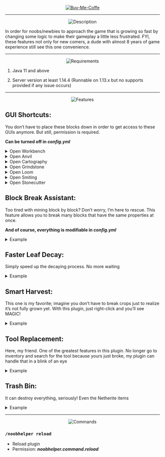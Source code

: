 <p align="center">
    <a href="https://paypal.me/TnKnightN">
      <img src="https://i.ibb.co/nrWwjZq/Buy-Me-Coffe.png" alt="Buy-Me-Coffe" border="0">
    </a>
</p>

---




<p align="center">
        <img src="https://i.ibb.co/cLN1RY5/Description.png" alt="Description" border="0">
</p>



In order for noobs/newbies to approach the game that is growing so fast by changing some logic to make their gameplay a little less frustrated. FYI, these features not only for new comers, a dude with almost 8 years of game experience still see this one convenience.

---



<p align="center">
    <img src="https://i.ibb.co/k5LkFDJ/Requirements.png" alt="Requirements" border="0">
</p>



1. Java 11 and above

2. Server version at least 1.14.4 (Runnable on 1.13.x but no supports provided if any issue occurs)

---



<p align="center">
    <img src="https://i.ibb.co/cvzNWNx/Features.png" alt="Features" border="0">
</p>



## GUI Shortcuts:

You don’t have to place these blocks down in order to get access to these GUIs anymore. But still, permission is required. 

**Can be turned off in *config.yml***

<details><summary> Open Workbench </summary>
   <img src="https://i.ibb.co/xMGkJMW/Workbench-Command.gif" alt="Workbench-Command" border="0">
</details>

<details><summary> Open Anvil </summary>
    <img src="https://i.ibb.co/R3pRmQq/Anvil-Command.gif" alt="Anvil-Command" border="0">
</details>

<details><summary> Open Cartography </summary>
    <img src="https://i.ibb.co/PNTX8Mn/Cartography-Command.gif" alt="Cartography-Command" border="0">
</details>

<details><summary> Open Grindstone </summary>
    <img src="https://i.ibb.co/5MWM431/Grindstone-Command.gif" alt="Grindstone-Command" border="0">
</details>

<details><summary> Open Loom </summary>
    <img src="https://i.ibb.co/mX9hpkH/Loom-Command.gif" alt="Loom-Command" border="0">
</details>

<details><summary> Open Smiting </summary>
    <img src="https://i.ibb.co/kQd6DKR/Smithing-Table-Command.gif" alt="Smithing-Table-Command" border="0">
</details>

<details><summary> Open Stonecutter </summary>
    <img src="https://i.ibb.co/nDd6wfp/Stonecutter-Command.gif" alt="Stonecutter-Command" border="0">
</details>





## Block Break Assistant:

Too tired with mining block by block? Don’t worry, I’m here to rescue. This feature allows you to break many blocks that have the same properties at once.

**And of course, everything is modifiable in *config.yml***

<details><summary> Example </summary>
    <img src="https://i.ibb.co/PG9WD43/Block-Break-Assistant.gif" alt="Block-Break-Assistant" border="0">
</details>





## Faster Leaf Decay:

Simply speed up the decaying process. No more waiting

<details><summary> Example </summary>
    <img src="https://i.ibb.co/2n99p0c/Faster-Leaf-Decay.gif" alt="Faster-Leaf-Decay" border="0">
</details>

 



## Smart Harvest:

This one is my favorite; imagine you don’t have to break crops just to realize it’s not fully grown yet. With this plugin, just right-click and you’ll see MAGIC!

<details><summary> Example </summary>
    <img src="https://i.ibb.co/b3K1PD3/Smart-Harvest.gif" alt="Smart-Harvest" border="0">
</details>

 



## Tool Replacement:

Here, my friend. One of the greatest features in this plugin. No longer go to inventory and search for the tool because yours just broke, my plugin can handle that in a blink of an eye

<details><summary> Example </summary>
  <img src="https://i.ibb.co/zJKSb3B/Tool-Replacement.gif" alt="Tool-Replacement" border="0">
</details>





## Trash Bin:

It can destroy everything, seriously! Even the Netherite items

<details><summary> Example </summary>
  <img src="https://i.ibb.co/jH38yk9/Trash-Bin.gif" alt="Trash-Bin" border="0">
</details>

---



<p align="center">
    <img src="https://i.ibb.co/PTpHRyN/Commands.png" alt="Commands" border="0">
</p>



### `/noobhelper reload`

- Reload plugin
- Permission: **_noobhelper.command.reload_**


